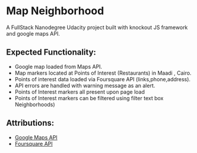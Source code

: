 # Map Neighborhood 
A FullStack Nanodegree Udacity project built with knockout JS framework and google maps API.

## Expected Functionality:
* Google map loaded from Maps API.
* Map markers located at Points of Interest (Restaurants) in Maadi , Cairo.
* Points of interest data loaded via Foursquare API (links,phone,address).
* API errors are handled with warning message as an alert.
* Points of Interest markers all present upon page load
* Points of Interest markers can be filtered using filter text box Neighborhoods)

## Attributions:
* [Google Maps API](https://developers.google.com/maps/)
* [Foursquare API](https://developer.foursquare.com/)
